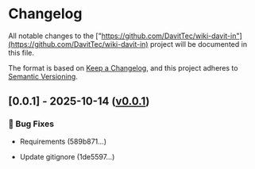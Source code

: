 # Changelog

All notable changes to the ["https://github.com/DavitTec/wiki-davit-in"](https://github.com/DavitTec/wiki-davit-in) project will be documented in this file.

The format is based on [Keep a Changelog](https://keepachangelog.com/en/1.0.0/),
and this project adheres to [Semantic Versioning](https://semver.org/spec/v2.0.0.html).

## [0.0.1] - 2025-10-14 ([v0.0.1](https://github.com/DavitTec/wiki-davit-in/releases/tag/v0.0.1))

### 🐛 Bug Fixes

- Requirements (589b871…)

- Update gitignore (1de5597…)


